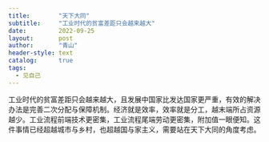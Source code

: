 ```yaml
---
title:        "天下大同"
subtitle:     "工业时代的贫富差距只会越来越大"
date:         2022-09-25
layout:       post
author:       "青山"
header-style: text
catalog:      true
tags:
  - 见自己
---
```


工业时代的贫富差距只会越来越大，且发展中国家比发达国家更严重，有效的解决办法是完善二次分配与保障机制。经济就是效率，效率就是分工，越末端所占资源越少。工业流程前端技术更密集，工业流程尾端劳动更密集，附加值一眼便知。这件事情已经超越城市与乡村，也超越国与家主义，需要站在天下大同的角度考虑。